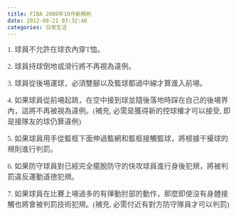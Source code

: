 ```yaml
---
title: FIBA 2008年10月新規則
date: 2012-08-21 03:32:40
categories: 日常生活
---
```


<span style="color: rgb(69, 69, 69); font-family: 'Times New Roman'; font-size: medium; line-height: normal; text-align: left; ">1. 球員不允許在球衣內穿T恤。</span>  
  
<span style="color: rgb(69, 69, 69); font-family: 'Times New Roman'; font-size: medium; line-height: normal; text-align: left; ">2. 球員持球倒地或滑行將不再視為違例。</span>  
  
<span style="color: rgb(69, 69, 69); font-family: 'Times New Roman'; font-size: medium; line-height: normal; text-align: left; ">3. 球員從後場運球，必須雙腳以及籃球都過中線才算進入前場。</span>  
  
<span style="color: rgb(69, 69, 69); font-family: 'Times New Roman'; font-size: medium; line-height: normal; text-align: left; ">4. 如果球員從前場起跳，在空中接到球並隨後落地時踩在自己的後場界內，這將不再被視為違例。(補充, 必需是獲得新的控球權才可以接受, 即是接隊友的球仍算違例)</span>  
  
<span style="color: rgb(69, 69, 69); font-family: 'Times New Roman'; font-size: medium; line-height: normal; text-align: left; ">5. 如果球員用手從籃框下面伸過籃網和籃框接觸籃球，將根據干擾球的規則進行判罰。</span>  
  
<span style="color: rgb(69, 69, 69); font-family: 'Times New Roman'; font-size: medium; line-height: normal; text-align: left; ">6. 如果防守球員對已經完全擺脫防守的快攻球員進行身後犯規，將被判罰違反運動道德犯規。</span>  
  
<span style="color: rgb(69, 69, 69); font-family: 'Times New Roman'; font-size: medium; line-height: normal; text-align: left; ">7. 如果球員在比賽上場過多的有揮動肘部的動作，那麼即使沒有身體接觸也將會被判罰技術犯規。(補充, 必需付近有對方防守隊員才可以判罰)</span>